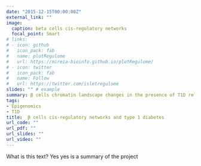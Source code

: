 ```yaml
---
date: "2015-12-15T00:00:00Z"
external_link: ""
image:
  caption: beta cells cis-regulatory networks
  focal_point: Smart
# links:
# - icon: github
#   icon_pack: fab
#   name: plotRegulome
#   url: https://mireia-bioinfo.github.io/plotRegulome/
# - icon: twitter
#   icon_pack: fab
#   name: Follow
#   url: https://twitter.com/isletregulome
slides: "" # example
summary: β cells chromatin landscape changes in the presence of T1D relevant stimuli and this can be associated with T1D development.
tags:
- Epigenomics
- T1D
title:  β cells cis-regulatory networks and type 1 diabetes
url_code: ""
url_pdf: ""
url_slides: ""
url_video: ""
---
```


What is this text? Yes yes is a summary of the project